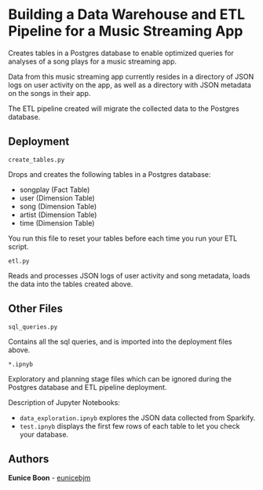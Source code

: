 # Building a Data Warehouse and ETL Pipeline for a Music Streaming App

Creates tables in a Postgres database to enable optimized queries for analyses of a song plays for a music streaming app. 

Data from this music streaming app currently resides in a directory of JSON logs on user activity on the app, as well as a directory with JSON metadata on the songs in their app. 

The ETL pipeline created will migrate the collected data to the Postgres database.

## Deployment

```
create_tables.py
```
Drops and creates the following tables in a Postgres database: 
* songplay (Fact Table)
* user (Dimension Table)
* song (Dimension Table)
* artist (Dimension Table)
* time (Dimension Table)

You run this file to reset your tables before each time you run your ETL script.


```
etl.py
```
Reads and processes JSON logs of user activity and song metadata, loads the data into the tables created above.

## Other Files

```
sql_queries.py
```
Contains all the sql queries, and is imported into the deployment files above.

```
*.ipnyb 
```
Exploratory and planning stage files which can be ignored during the Postgres database and ETL pipeline deployment.

Description of Jupyter Notebooks:

* `data_exploration.ipnyb` explores the JSON data collected from Sparkify.
* `test.ipnyb` displays the first few rows of each table to let you check your database.


## Authors

**Eunice Boon** - [eunicebjm](https://github.com/eunicebjm)